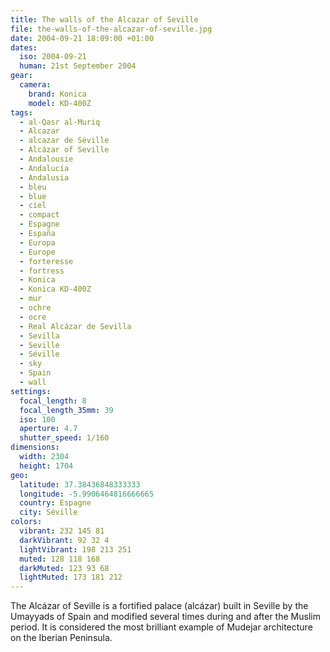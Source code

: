 ```yaml
---
title: The walls of the Alcazar of Seville
file: the-walls-of-the-alcazar-of-seville.jpg
date: 2004-09-21 18:09:00 +01:00
dates:
  iso: 2004-09-21
  human: 21st September 2004
gear:
  camera:
    brand: Konica
    model: KD-400Z
tags:
  - al-Qasr al-Muriq
  - Alcazar
  - alcazar de Séville
  - Alcázar of Seville
  - Andalousie
  - Andalucía
  - Andalusia
  - bleu
  - blue
  - ciel
  - compact
  - Espagne
  - España
  - Europa
  - Europe
  - forteresse
  - fortress
  - Konica
  - Konica KD-400Z
  - mur
  - ochre
  - ocre
  - Real Alcázar de Sevilla
  - Sevilla
  - Seville
  - Séville
  - sky
  - Spain
  - wall
settings:
  focal_length: 8
  focal_length_35mm: 39
  iso: 100
  aperture: 4.7
  shutter_speed: 1/160
dimensions:
  width: 2304
  height: 1704
geo:
  latitude: 37.38436848333333
  longitude: -5.9906464816666665
  country: Espagne
  city: Séville
colors:
  vibrant: 232 145 81
  darkVibrant: 92 32 4
  lightVibrant: 198 213 251
  muted: 128 118 168
  darkMuted: 123 93 68
  lightMuted: 173 181 212
---
```


The Alcázar of Seville is a fortified palace (alcázar) built in Seville by the Umayyads of Spain and modified several times during and after the Muslim period. It is considered the most brilliant example of Mudejar architecture on the Iberian Peninsula.
